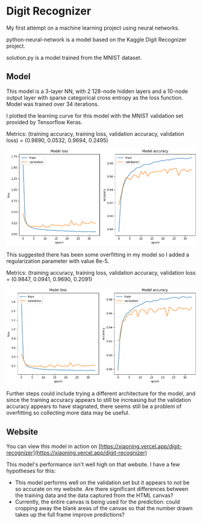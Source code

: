 # Digit Recognizer

My first attempt on a machine learning project using neural networks. 

python-neural-network is a model based on the Kaggle Digit Recognizer project.

solution.py is a model trained from the MNIST dataset.

## Model

This model is a 3-layer NN, with 2 128-node hidden layers and a 10-node output layer with sparse categorical cross entropy as the loss function. Model was trained over 34 iterations.

I plotted the learning curve for this model with the MNIST validation set provided by Tensorflow Keras.

Metrics: (training accuracy, training loss, validation accuracy, validation loss) = (0.9890, 0.0532, 0.9694,  0.2495)

![unregularized_graph](./img/noreg.png)



This suggested there has been some overfitting in my model so I added a regularization parameter with value 8e-5.

Metrics: (training accuracy, training loss, validation accuracy, validation loss = (0.9847, 0.0941, 0.9690, 0.2091)

![regularized_graph](./img/reg.png)



Further steps could include trying a different architecture for the model, and since the training accuracy appears to still be increasing but the validation accuracy appears to have stagnated, there seems still be a problem of overfitting so collecting more data may be useful.

## Website

You can view this model in action on [https://xiaoning.vercel.app/digit-recognizer](https://xiaoning.vercel.app/digit-recognizer)

This model's performance isn't well high on that website. I have a few hypotheses for this:
* This model performs well on the validation set but it appears to not be so accurate on my website. Are there significant differences between the training data and the data captured from the HTML canvas? 
* Currently, the entire canvas is being used for the prediction: could cropping away the blank areas of the canvas so that the number drawn takes up the full frame improve predictions?
